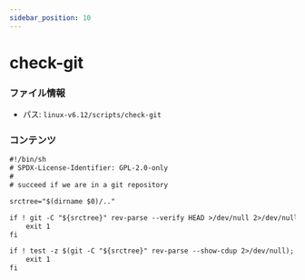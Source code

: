 ```yaml
---
sidebar_position: 10
---
```

# check-git

### ファイル情報

- パス: `linux-v6.12/scripts/check-git`

### コンテンツ

```txt
#!/bin/sh
# SPDX-License-Identifier: GPL-2.0-only
#
# succeed if we are in a git repository

srctree="$(dirname $0)/.."

if ! git -C "${srctree}" rev-parse --verify HEAD >/dev/null 2>/dev/null; then
	exit 1
fi

if ! test -z $(git -C "${srctree}" rev-parse --show-cdup 2>/dev/null); then
	exit 1
fi

```
